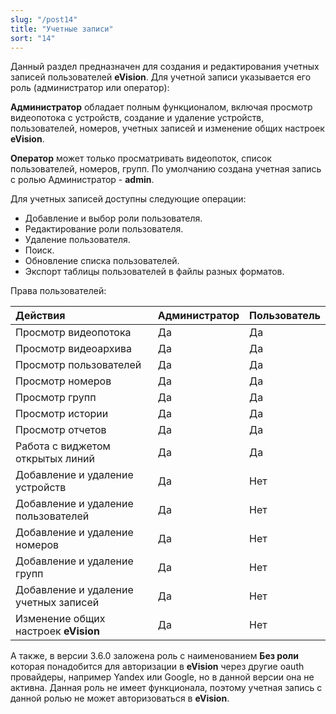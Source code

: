 ```yaml
---
slug: "/post14"
title: "Учетные записи"
sort: "14"
---
```


Данный раздел предназначен для создания и редактирования учетных записей пользователей **eVision**. Для учетной записи указывается его роль (администратор или оператор):

**Администратор** обладает полным функционалом, включая просмотр видеопотока с устройств, создание и удаление устройств, пользователей, номеров, учетных записей и изменение общих настроек **eVision**.

**Оператор** может только просматривать видеопоток, список пользователей, номеров, групп. По умолчанию создана учетная запись с ролью Администратор - **admin**. 

Для учетных записей доступны следующие операции:

- Добавление и выбор роли пользователя.
- Редактирование роли пользователя.
- Удаление пользователя. 
- Поиск.
- Обновление списка пользователей.
- Экспорт таблицы пользователей в файлы разных форматов.

Права пользователей:

|Действия|Администратор|Пользователь|
| :- | :- | :- |
|Просмотр видеопотока|Да|Да|
|Просмотр видеоархива|Да|Да |
|Просмотр пользователей|Да|Да|
|Просмотр номеров|Да|Да|
|Просмотр групп|Да|Да|
|Просмотр истории|Да|Да|
|Просмотр отчетов|Да|Да|
|Работа с виджетом открытых линий|Да|Да|
|Добавление и удаление устройств|Да|Нет|
|Добавление и удаление пользователей |Да|Нет|
|Добавление и удаление номеров|Да|Нет|
|Добавление и удаление групп|Да|Нет|
|Добавление и удаление учетных записей|Да|Нет|
|Изменение общих настроек **eVision**|Да|Нет|

А также, в версии 3.6.0 заложена роль с наименованием **Без роли** которая понадобится для авторизации в **eVision** через другие oauth провайдеры, например Yandex или Google, но в данной версии она не активна. Данная роль не имеет функционала, поэтому учетная запись с данной ролью не может авторизоваться в **eVision**.